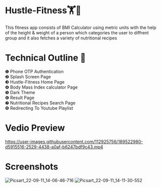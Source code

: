 # Hustle-Fitness🏋️🏃
This fitness app consists of BMI Calculator using metric units with the help of the height & weight of a person  which categories the user to diffrent group and it also fetches a variety of nutritional recipes
# Technical Outline 📕
❶ Phone OTP Authentication\
❷ Splash Screen Page\
❸ Hustle-Fitness Home Page\
❹ Body Mass Index calculator Page\
❺ Dark Theme\
❻ Result Page\
❼ Nutritional Recipes Search Page\
❽ Redirecting To Youtube Playlist
# Vedio Preview
https://user-images.githubusercontent.com/112925756/189522980-d5915516-2529-4438-a0af-b6247bdf9c43.mp4
# Screenshots
![Picsart_22-09-11_14-06-46-716](https://user-images.githubusercontent.com/112925756/189519232-b0a334c6-4ea9-4b80-817f-394a07859f58.jpg)
![Picsart_22-09-11_14-11-30-552](https://user-images.githubusercontent.com/112925756/189519262-7817041e-c450-4838-ae45-fceb4bb2e68f.jpg)
 
 
